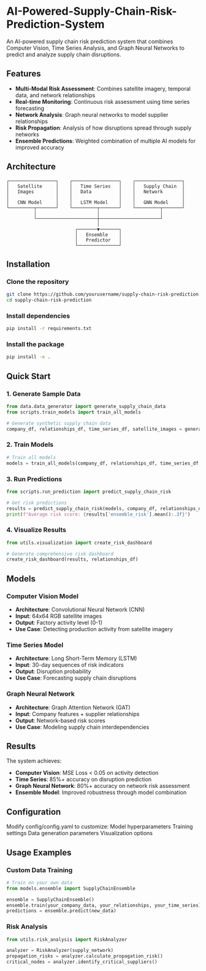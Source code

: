 # AI-Powered-Supply-Chain-Risk-Prediction-System
An AI-powered supply chain risk prediction system that combines Computer Vision, Time Series Analysis, and Graph Neural Networks to predict and analyze supply chain disruptions.




##  Features

- **Multi-Modal Risk Assessment**: Combines satellite imagery, temporal data, and network relationships
- **Real-time Monitoring**: Continuous risk assessment using time series forecasting
- **Network Analysis**: Graph neural networks to model supplier relationships
- **Risk Propagation**: Analysis of how disruptions spread through supply networks
- **Ensemble Predictions**: Weighted combination of multiple AI models for improved accuracy

##  Architecture

```
┌─────────────────┐    ┌─────────────────┐    ┌─────────────────┐
│   Satellite     │    │   Time Series   │    │   Supply Chain  │
│   Images        │    │   Data          │    │   Network       │
│                 │    │                 │    │                 │
│   CNN Model     │    │   LSTM Model    │    │   GNN Model     │
└─────────┬───────┘    └─────────┬───────┘    └─────────┬───────┘
          │                      │                      │
          └──────────────────────┼──────────────────────┘
                                 │
                         ┌───────▼───────┐
                         │   Ensemble    │
                         │   Predictor   │
                         └───────────────┘
```

## Installation

### Clone the repository
```bash
git clone https://github.com/yourusername/supply-chain-risk-prediction.git
cd supply-chain-risk-prediction
```

### Install dependencies
```bash
pip install -r requirements.txt
```

### Install the package
```bash
pip install -e .
```

##  Quick Start

### 1. Generate Sample Data
```python
from data.data_generator import generate_supply_chain_data
from scripts.train_models import train_all_models

# Generate synthetic supply chain data
company_df, relationships_df, time_series_df, satellite_images = generate_supply_chain_data()
```

### 2. Train Models
```python
# Train all models
models = train_all_models(company_df, relationships_df, time_series_df, satellite_images)
```

### 3. Run Predictions
```python
from scripts.run_prediction import predict_supply_chain_risk

# Get risk predictions
results = predict_supply_chain_risk(models, company_df, relationships_df, time_series_df)
print(f"Average risk score: {results['ensemble_risk'].mean():.3f}")
```

### 4. Visualize Results
```python
from utils.visualization import create_risk_dashboard

# Generate comprehensive risk dashboard
create_risk_dashboard(results, relationships_df)
```

##  Models

### Computer Vision Model
- **Architecture**: Convolutional Neural Network (CNN)
- **Input**: 64x64 RGB satellite images
- **Output**: Factory activity level (0-1)
- **Use Case**: Detecting production activity from satellite imagery

### Time Series Model  
- **Architecture**: Long Short-Term Memory (LSTM)
- **Input**: 30-day sequences of risk indicators
- **Output**: Disruption probability
- **Use Case**: Forecasting supply chain disruptions

### Graph Neural Network
- **Architecture**: Graph Attention Network (GAT)
- **Input**: Company features + supplier relationships
- **Output**: Network-based risk scores
- **Use Case**: Modeling supply chain interdependencies

## Results

The system achieves:
- **Computer Vision**: MSE Loss < 0.05 on activity detection
- **Time Series**: 85%+ accuracy on disruption prediction  
- **Graph Neural Network**: 80%+ accuracy on network risk assessment
- **Ensemble Model**: Improved robustness through model combination


## Configuration

Modify config/config.yaml to customize:
Model hyperparameters
Training settings
Data generation parameters
Visualization options

##  Usage Examples

### Custom Data Training
```python
# Train on your own data
from models.ensemble import SupplyChainEnsemble

ensemble = SupplyChainEnsemble()
ensemble.train(your_company_data, your_relationships, your_time_series)
predictions = ensemble.predict(new_data)
```

### Risk Analysis
```python
from utils.risk_analysis import RiskAnalyzer

analyzer = RiskAnalyzer(supply_network)
propagation_risks = analyzer.calculate_propagation_risk()
critical_nodes = analyzer.identify_critical_suppliers()
```


